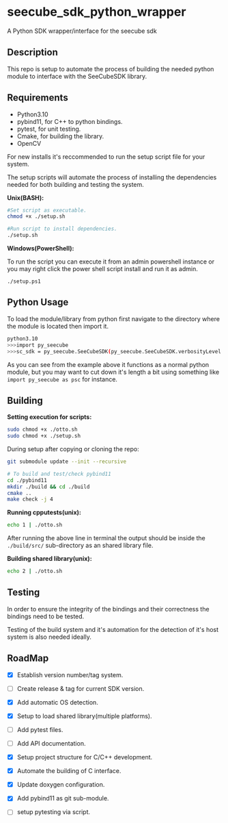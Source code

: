 # seecube_sdk_python_wrapper
A Python SDK wrapper/interface for the seecube sdk

## Description

This repo is setup to automate the process of building the needed python module
to interface with the SeeCubeSDK library.


## Requirements

- Python3.10
- pybind11, for C++ to python bindings.
- pytest, for unit testing.
- Cmake, for building the library.
- OpenCV

For new installs it's reccommended to run the setup script file for your 
system.

The setup scripts will automate the process of installing the dependencies
needed for both building and testing the system.

**Unix(BASH):**
```sh
#Set script as executable.
chmod +x ./setup.sh

#Run script to install dependencies.
./setup.sh
```

**Windows(PowerShell):**

To run the script you can execute it from an admin powershell instance or you
may right click the power shell script install and run it as admin.

```
./setup.ps1
```

## Python Usage

To load the module/library from python first navigate to the directory where
the module is located then import it.

```sh
python3.10
>>>import py_seecube
>>>sc_sdk = py_seecube.SeeCubeSDK(py_seecube.SeeCubeSDK.verbosityLevel.info, 1)
```

As you can see from the example above it functions as a normal python module, 
but you may want to cut down it's length a bit using something like
`import py_seecube as psc` for instance.

## Building 

**Setting execution for scripts:**
```sh
sudo chmod +x ./otto.sh
sudo chmod +x ./setup.sh

```

During setup after copying or cloning the repo:

```sh
git submodule update --init --recursive

# To build and test/check pybind11
cd ./pybind11
mkdir ./build && cd ./build
cmake ..
make check -j 4

```

**Running cpputests(unix):**
```sh
echo 1 | ./otto.sh
```
After running the above line in terminal the output should be inside the
`./build/src/` sub-directory as an shared library file.


**Building shared library(unix):**
```sh
echo 2 | ./otto.sh
```


## Testing

In order to ensure the integrity of the bindings and their correctness the
bindings need to be tested.

Testing of the build system and it's automation for the detection of it's host 
system is also needed ideally.




## RoadMap

- [X] Establish version number/tag system.
- [ ] Create release & tag for current SDK version.
- [X] Add automatic OS detection.
- [X] Setup to load shared library(multiple platforms).
- [ ] Add pytest files.
- [ ] Add API documentation.
- [X] Setup project structure for C/C++ development.
- [X] Automate the building of C interface.
- [X] Update doxygen configuration.
- [X] Add pybind11 as git sub-module.
- [ ] setup pytesting via script.

